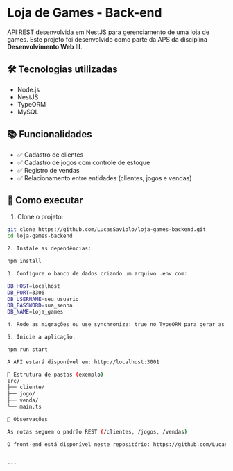 # Loja de Games - Back-end

API REST desenvolvida em NestJS para gerenciamento de uma loja de games. Este projeto foi desenvolvido como parte da APS da disciplina **Desenvolvimento Web III**.

## 🛠️ Tecnologias utilizadas

- Node.js
- NestJS
- TypeORM
- MySQL

## 📚 Funcionalidades

- ✅ Cadastro de clientes
- ✅ Cadastro de jogos com controle de estoque
- ✅ Registro de vendas
- ✅ Relacionamento entre entidades (clientes, jogos e vendas)

## 🚀 Como executar

1. Clone o projeto:

```bash
git clone https://github.com/LucasSaviolo/loja-games-backend.git
cd loja-games-backend

2. Instale as dependências:

npm install

3. Configure o banco de dados criando um arquivo .env com:

DB_HOST=localhost
DB_PORT=3306
DB_USERNAME=seu_usuario
DB_PASSWORD=sua_senha
DB_NAME=loja_games

4. Rode as migrações ou use synchronize: true no TypeORM para gerar as tabelas.

5. Inicie a aplicação:

npm run start

A API estará disponível em: http://localhost:3001

📁 Estrutura de pastas (exemplo)
src/
├── cliente/
├── jogo/
├── venda/
└── main.ts

📌 Observações

As rotas seguem o padrão REST (/clientes, /jogos, /vendas)

O front-end está disponível neste repositório: https://github.com/LucasSaviolo/loja-games-frontend


---
